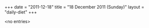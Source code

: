 +++
date = "2011-12-18"
title = "18 December 2011 (Sunday)"
layout = "daily-diet"
+++


\<no entries\>

